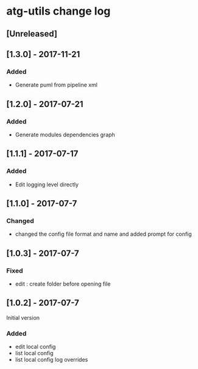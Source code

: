 # atg-utils change log

## [Unreleased]

## [1.3.0] - 2017-11-21
### Added 
 - Generate puml from pipeline xml

## [1.2.0] - 2017-07-21
### Added
 - Generate modules dependencies graph

## [1.1.1] - 2017-07-17
### Added
 - Edit logging level directly

## [1.1.0] - 2017-07-7
### Changed
 - changed the config file format and name and added prompt for config

## [1.0.3] - 2017-07-7

### Fixed
 - edit : create folder before opening file

## [1.0.2] - 2017-07-7

Initial version

### Added

 - edit local config
 - list local config
 - list local config log overrides